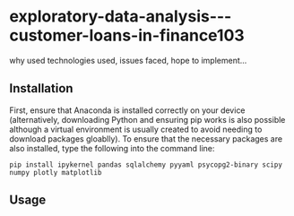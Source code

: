 # exploratory-data-analysis---customer-loans-in-finance103

why used technologies used, issues faced, hope to implement...

## Installation
First, ensure that Anaconda is installed correctly on your device (alternatively, downloading Python and ensuring pip works is also possible although a virtual environment is usually created to avoid needing to download packages gloablly). To ensure that the necessary packages are also installed, type the following into the command line:
```
pip install ipykernel pandas sqlalchemy pyyaml psycopg2-binary scipy numpy plotly matplotlib
```
## Usage

